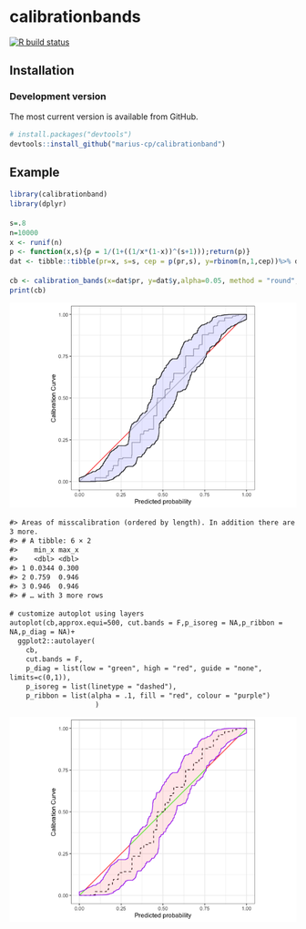 
# calibrationbands

<!-- badges: start -->

[![R build
status](https://github.com/marius-cp/calibrationband/workflows/R-CMD-check/badge.svg)](https://github.com/marius-cp/calibrationband/actions)
<!-- badges: end -->

## Installation

### Development version

The most current version is available from GitHub.

``` r
# install.packages("devtools")
devtools::install_github("marius-cp/calibrationband")
```

## Example

``` r
library(calibrationband)
library(dplyr)

s=.8
n=10000
x <- runif(n)
p <- function(x,s){p = 1/(1+((1/x*(1-x))^(s+1)));return(p)}
dat <- tibble::tibble(pr=x, s=s, cep = p(pr,s), y=rbinom(n,1,cep))%>% dplyr::arrange(pr)

cb <- calibration_bands(x=dat$pr, y=dat$y,alpha=0.05, method = "round", digits = 3)
print(cb)
```

![](man/figures/README-example-1.png)<!-- -->

    #> Areas of misscalibration (ordered by length). In addition there are 3 more. 
    #> # A tibble: 6 × 2
    #>    min_x max_x
    #>    <dbl> <dbl>
    #> 1 0.0344 0.300
    #> 2 0.759  0.946
    #> 3 0.946  0.946
    #> # … with 3 more rows

    # customize autoplot using layers 
    autoplot(cb,approx.equi=500, cut.bands = F,p_isoreg = NA,p_ribbon = NA,p_diag = NA)+
      ggplot2::autolayer(
        cb,
        cut.bands = F,
        p_diag = list(low = "green", high = "red", guide = "none", limits=c(0,1)),
        p_isoreg = list(linetype = "dashed"),
        p_ribbon = list(alpha = .1, fill = "red", colour = "purple")
                         )

![](man/figures/README-example-2.png)<!-- -->
